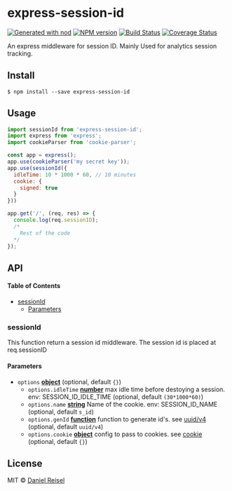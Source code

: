 # express-session-id

[![Generated with nod](https://img.shields.io/badge/generator-nod-2196F3.svg?style=flat-square)](https://github.com/diegohaz/nod)
[![NPM version](https://img.shields.io/npm/v/express-session-id.svg?style=flat-square)](https://npmjs.org/package/express-session-id)
[![Build Status](https://travis-ci.org/dreisel/express-session-id.svg?branch=master)](https://travis-ci.org/dreisel/express-session-id) [![Coverage Status](https://img.shields.io/codecov/c/github/dreisel/express-session-id/master.svg?style=flat-square)](https://codecov.io/gh/dreisel/express-session-id/branch/master)

An express middleware for session ID.
Mainly Used for analytics session tracking.

## Install

    $ npm install --save express-session-id

## Usage

```js
import sessionId from 'express-session-id';
import express from 'express';
import cookieParser from 'cookie-parser';

const app = express();
app.use(cookieParser('my secret key'));
app.use(sessionId({
  idleTime: 10 * 1000 * 60, // 10 minutes
  cookie: {
    signed: true
  }
}))

app.get('/', (req, res) => {
  console.log(req.sessionID);
  /*
    Rest of the code
  */
});
```

## API

<!-- Generated by documentation.js. Update this documentation by updating the source code. -->

#### Table of Contents

-   [sessionId](#sessionid)
    -   [Parameters](#parameters)

### sessionId

This function return a session id middleware.
The session id is placed at req.sessionID

#### Parameters

-   `options` **[object](https://developer.mozilla.org/docs/Web/JavaScript/Reference/Global_Objects/Object)**  (optional, default `{}`)
    -   `options.idleTime` **[number](https://developer.mozilla.org/docs/Web/JavaScript/Reference/Global_Objects/Number)** max idle time before destoying a session. env: SESSION_ID_IDLE_TIME (optional, default `(30*1000*60)`)
    -   `options.name` **[string](https://developer.mozilla.org/docs/Web/JavaScript/Reference/Global_Objects/String)** Name of the cookie. env: SESSION_ID_NAME (optional, default `s_id`)
    -   `options.genId` **[function](https://developer.mozilla.org/docs/Web/JavaScript/Reference/Statements/function)** function to generate id's. see [uuid/v4](https://www.npmjs.com/package/uuid) (optional, default `uuid/v4`)
    -   `options.cookie` **[object](https://developer.mozilla.org/docs/Web/JavaScript/Reference/Global_Objects/Object)** config to pass to cookies. see [cookie](https://www.npmjs.com/package/cookie) (optional, default `{}`)

## License

MIT © [Daniel Reisel](https://github.com/dreisel)
